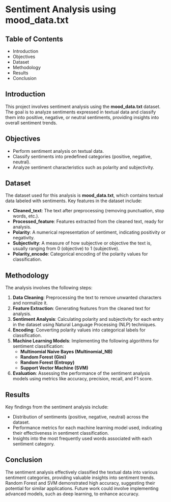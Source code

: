 # Sentiment Analysis using mood_data.txt

## Table of Contents
- Introduction
- Objectives
- Dataset
- Methodology
- Results
- Conclusion

## Introduction
This project involves sentiment analysis using the **mood_data.txt** dataset. The goal is to analyze sentiments expressed in textual data and classify them into positive, negative, or neutral sentiments, providing insights into overall sentiment trends.

## Objectives
- Perform sentiment analysis on textual data.
- Classify sentiments into predefined categories (positive, negative, neutral).
- Analyze sentiment characteristics such as polarity and subjectivity.

## Dataset
The dataset used for this analysis is **mood_data.txt**, which contains textual data labeled with sentiments. Key features in the dataset include:
- **Cleaned_text**: The text after preprocessing (removing punctuation, stop words, etc.).
- **Processed_feature**: Features extracted from the cleaned text, ready for analysis.
- **Polarity**: A numerical representation of sentiment, indicating positivity or negativity.
- **Subjectivity**: A measure of how subjective or objective the text is, usually ranging from 0 (objective) to 1 (subjective).
- **Polarity_encode**: Categorical encoding of the polarity values for classification.

## Methodology
The analysis involves the following steps:
1. **Data Cleaning**: Preprocessing the text to remove unwanted characters and normalize it.
2. **Feature Extraction**: Generating features from the cleaned text for analysis.
3. **Sentiment Analysis**: Calculating polarity and subjectivity for each entry in the dataset using Natural Language Processing (NLP) techniques.
4. **Encoding**: Converting polarity values into categorical labels for classification.
5. **Machine Learning Models**: Implementing the following algorithms for sentiment classification:
   - **Multinomial Naive Bayes (Multinomial_NB)**
   - **Random Forest (Gini)**
   - **Random Forest (Entropy)**
   - **Support Vector Machine (SVM)**
6. **Evaluation**: Assessing the performance of the sentiment analysis models using metrics like accuracy, precision, recall, and F1 score.

## Results
Key findings from the sentiment analysis include:
- Distribution of sentiments (positive, negative, neutral) across the dataset.
- Performance metrics for each machine learning model used, indicating their effectiveness in sentiment classification.
- Insights into the most frequently used words associated with each sentiment category.

## Conclusion
The sentiment analysis effectively classified the textual data into various sentiment categories, providing valuable insights into sentiment trends. Random Forest and SVM demonstrated high accuracy, suggesting their potential for similar applications. Future work could involve implementing advanced models, such as deep learning, to enhance accuracy.
